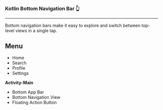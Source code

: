 ### **Kotlin Bottom Navigation Bar** :point_up_2:
---- 
Bottom navigation bars make it easy to explore and switch between top-level views in a single tap.

**Menu**
--
- Home
- Search
- Profile
- Settings

**Activity-Main**
- Bottom App Bar 
- Bottom Navigation View
- Floating Action Button
